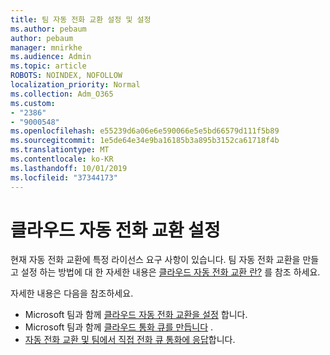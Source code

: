 ```yaml
---
title: 팀 자동 전화 교환 설정 및 설정
ms.author: pebaum
author: pebaum
manager: mnirkhe
ms.audience: Admin
ms.topic: article
ROBOTS: NOINDEX, NOFOLLOW
localization_priority: Normal
ms.collection: Adm_O365
ms.custom:
- "2386"
- "9000548"
ms.openlocfilehash: e55239d6a06e6e590066e5e5bd66579d111f5b89
ms.sourcegitcommit: 1e5de64e34e9ba16185b3a895b3152ca61718f4b
ms.translationtype: MT
ms.contentlocale: ko-KR
ms.lasthandoff: 10/01/2019
ms.locfileid: "37344173"
---
```

# <a name="set-up-a-cloud-auto-attendant"></a>클라우드 자동 전화 교환 설정

현재 자동 전화 교환에 특정 라이선스 요구 사항이 있습니다. 팀 자동 전화 교환을 만들고 설정 하는 방법에 대 한 자세한 내용은 [클라우드 자동 전화 교환 란?](https://docs.microsoft.com/microsoftteams/what-are-phone-system-auto-attendants) 를 참조 하세요. 

자세한 내용은 다음을 참조하세요.

- Microsoft 팀과 함께 [클라우드 자동 전화 교환을 설정](https://docs.microsoft.com/microsoftteams/create-a-phone-system-auto-attendant) 합니다. 
- Microsoft 팀과 함께 [클라우드 통화 큐를 만듭니다](https://docs.microsoft.com/microsoftteams/create-a-phone-system-call-queue) . 
- [자동 전화 교환 및 팀에서 직접 전화 큐 통화에 응답](https://docs.microsoft.com/microsoftteams/answer-auto-attendant-and-call-queue-calls)합니다. 
